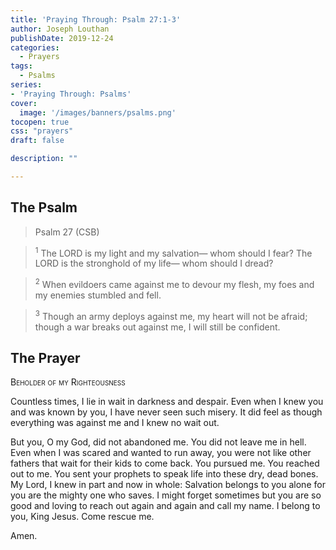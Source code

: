 ```yaml
---
title: 'Praying Through: Psalm 27:1-3'
author: Joseph Louthan
publishDate: 2019-12-24
categories:
  - Prayers
tags:
  - Psalms
series:
- 'Praying Through: Psalms'
cover:
  image: '/images/banners/psalms.png'
tocopen: true
css: "prayers"
draft: false

description: ""

---
```

## The Psalm

>Psalm 27 (CSB)  

><sup>1</sup> The LORD is my light and my salvation— whom should I fear? The LORD is the stronghold of my life— whom should I dread? 

><sup>2</sup> When evildoers came against me to devour my flesh, my foes and my enemies stumbled and fell. 

><sup>3</sup> Though an army deploys against me, my heart will not be afraid; though a war breaks out against me, I will still be confident. 

## The Prayer

<div style="font-variant: small-caps;">Beholder of my Righteousness</div>

Countless times, I lie in wait in darkness and despair. Even when I knew you and was known by you, I have never seen such misery. It did feel as though everything was against me and I knew no wait out.

But you, O my God, did not abandoned me. You did not leave me in hell. Even when I was scared and wanted to run away, you were not like other fathers that wait for their kids to come back. You pursued me. You reached out to me. You sent your prophets to speak life into these dry, dead bones.
My Lord, I knew in part and now in whole: Salvation belongs to  you alone for you are the mighty one who saves.
I might forget sometimes but you are so good and loving to reach out again and again and call my name.
I belong to you, King Jesus.
Come rescue me.

Amen.
